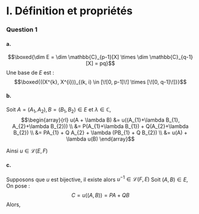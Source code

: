 # I. Définition et propriétés
### Question 1
#### a.
$$\boxed{\dim E = \dim \mathbb{C}_{p-1}[X] \times \dim \mathbb{C}_{q-1}[X] = pq}$$
Une base de $E$ est : 
$$\boxed{((X^{k}, X^{i}))_{(k, i) \in [\![0, p-1]\!] \times [\![0, q-1]\!]}}$$

#### b.
Soit $A=(A_{1}, A_{2}), B = (B_{1}, B_{2})\in E$ et $\lambda \in \mathbb{C}$,  
$$\begin{array}{rl}
u(A + \lambda B) &= u((A_{1}+\lambda B_{1}, A_{2}+\lambda B_{2}))  \\
&= P(A_{1}+\lambda B_{1}) + Q(A_{2}+\lambda B_{2}) \\
&= PA_{1} + Q A_{2} + \lambda (PB_{1} + Q B_{2}) \\
&= u(A) + \lambda u(B)
\end{array}$$

Ainsi $u \in \mathcal{L}(E, F)$

#### c.
Supposons que $u$ est bijective, il existe alors $u^{-1} \in \mathcal{L}(F, E)$
Soit $(A, B) \in E$, 
On pose : 
$$C = u((A, B)) = PA + QB$$
Alors, 
